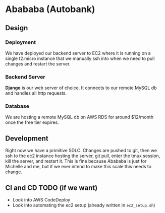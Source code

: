 # Abababa (Autobank)

## Design

### Deployment

We have deployed our backend server to EC2 where it is running on a single t2.micro instance that we manually ssh into when we need to pull changes and restart the server.

### Backend Server

**Django** is our web server of choice. It connects to our remote MySQL db and handles all http requests.

### Database

We are hosting a remote MySQL db on AWS RDS for around $12/month once the free tier expires.

## Development

Right now we have a primitive SDLC. Changes are pushed to git, then we ssh to the ec2 instance hosting the server, git pull, enter the tmux session, kill the server, and restart it. This is fine because Abababa is just for Michelle and me, but if we ever intend to make this scale this needs to change.

## CI and CD TODO (if we want)

- Look into AWS CodeDeploy
- Look into automating the ec2 setup (already written in `ec2_setup.sh`)
